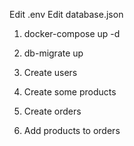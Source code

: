 Edit .env
Edit database.json

1. docker-compose up -d
2. db-migrate up

3. Create users
4. Create some products
5. Create orders
6. Add products to orders
